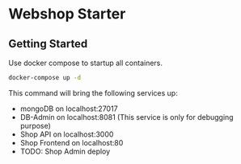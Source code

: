 # Webshop Starter
## Getting Started

Use docker compose to startup all containers. 

```bash
docker-compose up -d
```

This command will bring the following services up:
- mongoDB on localhost:27017
- DB-Admin on localhost:8081 (This service is only for debugging purpose)
- Shop API on localhost:3000
- Shop Frontend on localhost:80
- TODO: Shop Admin deploy
